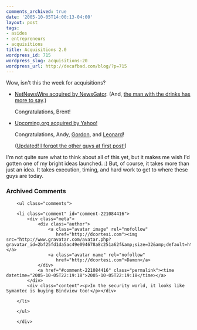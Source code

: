 ```yaml
---
comments_archived: true
date: '2005-10-05T14:00:13-04:00'
layout: post
tags:
- asides
- entrepreneurs
- acquisitions
title: Acquisitions 2.0
wordpress_id: 715
wordpress_slug: acquisitions-20
wordpress_url: http://decafbad.com/blog/?p=715
---
```

Wow, isn't this the week for acquisitions?

  * [NetNewsWire acquired by NewsGator][ng].  (And, [the man with the drinks has more to say][cow].)
  
    Congratulations, Brent!
  
  * [Upcoming.org acquired by Yahoo!][up]  
  
    Congratulations, Andy, [Gordon][g], and [Leonard][l]!
	
	(<ins>Updated!  I forgot the other guys at first post!</ins>)
 
I'm not quite sure what to think about all of this yet, but it makes me wish I'd gotten one of my bright ideas launched.  :)    But, of course, it takes more than just an idea.  It takes execution, timing, and hard work to get to where these guys are today.

[g]: http://getluky.net/2005/10/05/yahoo-acquires-upcomingorg/
[l]: http://randomfoo.net/blog/id/4032
[cow]: http://www.drunkenblog.com/drunkenblog-archives/000683.html    
[up]: http://www.waxy.org/archive/2005/10/04/yahoo_an.shtml  
[ng]: http://www.newsgator.com/NetNewsWire.aspx

<div id="comments" class="comments archived-comments">
            <h3>Archived Comments</h3>
            
        <ul class="comments">
            
        <li class="comment" id="comment-221084416">
            <div class="meta">
                <div class="author">
                    <a class="avatar image" rel="nofollow" 
                       href="http://dcortesi.com"><img src="http://www.gravatar.com/avatar.php?gravatar_id=2bf25fd1da5ac49e094678a8c251a62f&amp;size=32&amp;default=http://mediacdn.disqus.com/1320279820/images/noavatar32.png"/></a>
                    <a class="avatar name" rel="nofollow" 
                       href="http://dcortesi.com">Damon</a>
                </div>
                <a href="#comment-221084416" class="permalink"><time datetime="2005-10-05T22:19:18">2005-10-05T22:19:18</time></a>
            </div>
            <div class="content"><p>In the security world, it looks like Symantec is buying Bindview too!</p></div>
            
        </li>
    
        </ul>
    
        </div>
    